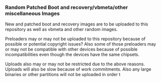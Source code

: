 ### Random Patched Boot and recovery/vbmeta/other miscellaneous Images
New and patched boot and recovery images are to be uploaded to this repository as well as vbmeta and other random images.

Preloaders may or may not be uploaded to this repository because of possible or potential copyright issues? Also some of those preloaders may or may not be compatible with other devices because of possible incompatibilities even though the devices have the same chipsets.

Uploads also may or may not be restricted due to the above reasons. Uploads will also be slow because of work commitments. Also any large binaries or other partitions will not be uploaded in order t
